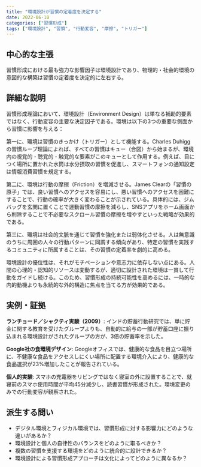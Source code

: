 ```yaml
---
title: "環境設計が習慣の定着度を決定する"
date: 2022-06-10
categories: ["習慣形成"]
tags: ["環境設計", "習慣", "行動変容", "摩擦", "トリガー"]
---
```


## 中心的な主張

習慣形成における最も強力な影響因子は環境設計であり、物理的・社会的環境の意図的な構築は習慣の定着度を決定的に左右する。

## 詳細な説明

習慣形成理論において、環境設計（Environment Design）は単なる補助的要素ではなく、行動変容の主要な決定因子である。環境は以下の3つの重要な側面から習慣に影響を与える：

第一に、環境は習慣のきっかけ（トリガー）として機能する。Charles Duhiggの習慣ループ理論によれば、すべての習慣はキュー（合図）から始まるが、環境内の視覚的・聴覚的・触覚的な要素がこのキューとして作用する。例えば、目につく場所に置かれた水筒は水分摂取の習慣を促進し、スマートフォンの通知設定は情報消費習慣を規定する。

第二に、環境は行動の摩擦（Friction）を増減させる。James Clearの「習慣の原子」では、良い習慣へのアクセスを容易にし、悪い習慣へのアクセスを困難にすることで、行動の確率が大きく変わることが示されている。具体的には、ジムバッグを玄関に置くことで運動習慣の摩擦を減らし、SNSアプリをホーム画面から削除することで不必要なスクロール習慣の摩擦を増やすといった戦略が効果的である。

第三に、環境は社会的文脈を通じて習慣を強化または弱体化させる。人は無意識のうちに周囲の人々の行動パターンに同調する傾向があり、特定の習慣を実践するコミュニティに所属することは、その習慣の定着率を劇的に高める。

環境設計の優位性は、それがモチベーションや意志力に依存しない点にある。人間の心理的・認知的リソースは変動するが、適切に設計された環境は一貫して行動をガイドし続ける。このため、習慣形成の持続可能性を高めるには、一時的な内的動機よりも永続的な外的構造に焦点を当てる方が効果的である。

## 実例・証拠

**ランチョード／シャクティ実験（2009）**: インドの貯蓄行動研究では、単に貯金に関する教育を受けたグループよりも、自動的に給与の一部が貯蓄口座に振り込まれる環境設計がされたグループの方が、3倍の貯蓄率を示した。

**Google社の食環境デザイン**: Googleオフィスでは、健康的な食品を目立つ場所に、不健康な食品をアクセスしにくい場所に配置する環境介入により、健康的な食品選択が23%増加したことが報告されている。

**個人的実験**: スマホの充電器をリビングではなく寝室の外に設置することで、就寝前のスマホ使用時間が平均45分減少し、読書習慣が形成された。環境変更のみでの行動変容が観察された。

## 派生する問い

- デジタル環境とフィジカル環境では、習慣形成に対する影響力にどのような違いがあるか？
- 環境設計と個人の自律性のバランスをどのように取るべきか？
- 複数の習慣を支援する環境をどのように統合的に設計できるか？
- 環境設計による習慣形成アプローチは文化によってどのように異なるか？